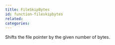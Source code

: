 ```yaml
---
title: FileSkipBytes
id: function-fileskipbytes
related:
categories:
---
```


Shifts the file pointer by the given number of bytes.